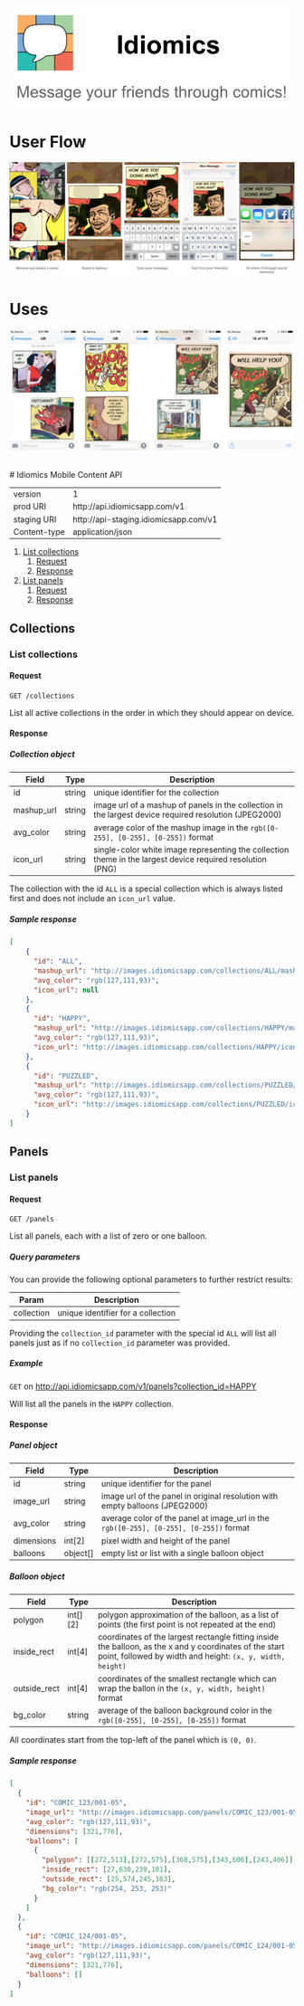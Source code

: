 ![Idiomics](https://github.com/joemocquant/Idiomics/blob/master/tagline.png)

# User Flow
![User Flow](https://github.com/joemocquant/Idiomics/blob/master/flow.png)

# Uses
![Uses](https://github.com/joemocquant/Idiomics/blob/master/uses.png)


<br>
# Idiomics Mobile Content API

<table>
  <tr>
    <td>version
    <td>1
  <tr>
    <td>prod URI
    <td>http://api.idiomicsapp.com/v1
  <tr>
    <td>staging URI
    <td>http://api-staging.idiomicsapp.com/v1
  <tr>
    <td>Content-type
    <td>application/json
</table>

1. [List collections](#list-collections)
    1. [Request](#request)
    2. [Response](#response)
2. [List panels](#list-panels)
    1. [Request](#request-1)
    2. [Response](#response-1)


## Collections

### List collections

#### Request
```
GET /collections
```

List all active collections in the order in which they should appear on device.

#### Response

##### Collection object

Field      | Type   | Description
-----------| ------ | -----------
id         | string | unique identifier for the collection
mashup_url | string | image url of a mashup of panels in the collection in the largest device required resolution (JPEG2000)
avg_color  | string | average color of the mashup image in the `rgb([0-255], [0-255], [0-255])` format
icon_url   | string | single-color white image representing the collection theme in the largest device required resolution (PNG)

The collection with the id `ALL` is a special collection which is always listed first and does not include an `icon_url` value.

##### Sample response

```json
[
	{
	  "id": "ALL",
	  "mashup_url": "http://images.idiomicsapp.com/collections/ALL/mashup.jpg",
	  "avg_color": "rgb(127,111,93)",
	  "icon_url": null
	},
	{
	  "id": "HAPPY",
	  "mashup_url": "http://images.idiomicsapp.com/collections/HAPPY/mashup.jpg",
	  "avg_color": "rgb(127,111,93)",
	  "icon_url": "http://images.idiomicsapp.com/collections/HAPPY/icon.png"
	},
	{
	  "id": "PUZZLED",
	  "mashup_url": "http://images.idiomicsapp.com/collections/PUZZLED/mashup.jpg",
	  "avg_color": "rgb(127,111,93)",
	  "icon_url": "http://images.idiomicsapp.com/collections/PUZZLED/icon.png"
	}
]
```

## Panels

### List panels

#### Request
```
GET /panels
```

List all panels, each with a list of zero or one balloon.

##### Query parameters

You can provide the following optional parameters to further restrict results:

Param      | Description
---------- | -----------
collection | unique identifier for a collection

Providing the `collection_id` parameter with the special id `ALL` will list all panels just as if no `collection_id` parameter was provided.

##### Example

`GET` on http://api.idiomicsapp.com/v1/panels?collection_id=HAPPY

Will list all the panels in the `HAPPY` collection.

#### Response

##### Panel object

Field      | Type      | Description
---------- | --------- | -----------
id         | string    | unique identifier for the panel
image_url  | string    | image url of the panel in original resolution with empty balloons (JPEG2000)
avg_color  | string    | average color of the panel at image_url in the `rgb([0-255], [0-255], [0-255])` format
dimensions | int[2]    | pixel width and height of the panel
balloons   | object[]  | empty list or list with a single balloon object

##### Balloon object

Field         | Type     | Description
------------- | -------- | -----------
polygon       | int[][2] | polygon approximation of the balloon, as a list of points (the first point is not repeated at the end)
inside_rect   | int[4]   | coordinates of the largest rectangle fitting inside the balloon, as the x and y coordinates of the start point, followed by width and height: `(x, y, width, height)`
outside_rect  | int[4]   | coordinates of the smallest rectangle which can wrap the ballon in the `(x, y, width, height)` format
bg_color      | string   | average of the balloon background color in the `rgb([0-255], [0-255], [0-255])` format

All coordinates start from the top-left of the panel which is `(0, 0)`.

##### Sample response

```json
[
  {
    "id": "COMIC_123/001-05",
    "image_url": "http://images.idiomicsapp.com/panels/COMIC_123/001-05.jpg",
    "avg_color": "rgb(127,111,93)",
    "dimensions": [321,776],
    "balloons": [
      {
        "polygon": [[272,513],[272,575],[368,575],[343,606],[243,406]],
        "inside_rect": [27,630,239,101],
        "outside_rect": [25,574,245,163],
        "bg_color": "rgb(254, 253, 253)"
      }
    ]
  },
  {
    "id": "COMIC_124/001-05",
    "image_url": "http://images.idiomicsapp.com/panels/COMIC_124/001-05.jpg",
    "avg_color": "rgb(127,111,93)",
    "dimensions": [321,776],
    "balloons": []
  }
]
```
